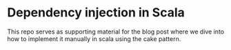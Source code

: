 
# Dependency injection in Scala

This repo serves as supporting material for the blog post where we dive into how to implement it manually in scala using the cake pattern.
